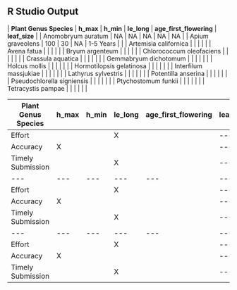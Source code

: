 ## R Studio Output

| **Plant Genus Species** | **h_max** | **h_min** | **le_long** | **age_first_flowering** | **leaf_size** |
| Anomobryum auratum | NA | NA | NA | NA | NA |
| Apium graveolens | 100 | 30 | NA | 1-5 Years |  |
| Artemisia californica | | | | |
| Avena fatua | | | | |
| Bryum argenteum | | | | |
| Chlorococcum oleofaciens | | | | | |
| Crassula aquatica | | | | | |
| Gemmabryum dichotomum	| | | | | |
| Holcus mollis | | | | | |
| Hormotilopsis gelatinosa | | | | | |
| Interfilum massjukiae | | | | | |
| Lathyrus sylvestris | | | | | |
| Potentilla anserina | | | | | |
| Pseudochlorella signiensis | | | | | |
| Ptychostomum funkii | | | | | |
| Tetracystis pampae | | | | | |




| **Plant Genus Species** | **h_max** | **h_min** | **le_long** | **age_first_flowering** | **leaf_size** |
| --- | ---| --- | --- | --- |  --- |
| Effort | |  | X | | --- |
| Accuracy | X | | | |  --- |
| Timely Submission | | | X | | --- |
| --- | ---| --- | --- | --- |  --- |
| Effort | |  | X | | --- |
| Accuracy | X | | | |  --- |
| Timely Submission | | | X | | --- |
| --- | ---| --- | --- | --- |  --- |
| Effort | |  | X | | --- |
| Accuracy | X | | | |  --- |
| Timely Submission | | | X | | --- |
